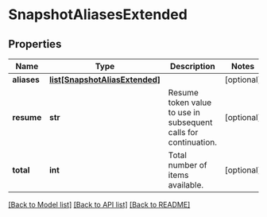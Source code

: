 # SnapshotAliasesExtended

## Properties
Name | Type | Description | Notes
------------ | ------------- | ------------- | -------------
**aliases** | [**list[SnapshotAliasExtended]**](SnapshotAliasExtended.md) |  | [optional] 
**resume** | **str** | Resume token value to use in subsequent calls for continuation. | [optional] 
**total** | **int** | Total number of items available. | [optional] 

[[Back to Model list]](../README.md#documentation-for-models) [[Back to API list]](../README.md#documentation-for-api-endpoints) [[Back to README]](../README.md)



